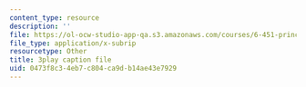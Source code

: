 ```yaml
---
content_type: resource
description: ''
file: https://ol-ocw-studio-app-qa.s3.amazonaws.com/courses/6-451-principles-of-digital-communication-ii-spring-2005/0473f8c34eb7c804ca9db14ae43e7929_GQVlVhGKfHc.srt
file_type: application/x-subrip
resourcetype: Other
title: 3play caption file
uid: 0473f8c3-4eb7-c804-ca9d-b14ae43e7929
---
```

